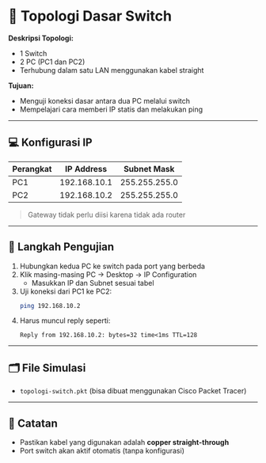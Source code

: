 # 🧷 Topologi Dasar Switch

**Deskripsi Topologi:**
- 1 Switch
- 2 PC (PC1 dan PC2)
- Terhubung dalam satu LAN menggunakan kabel straight

**Tujuan:**
- Menguji koneksi dasar antara dua PC melalui switch
- Mempelajari cara memberi IP statis dan melakukan ping

---

## 💻 Konfigurasi IP

| Perangkat | IP Address     | Subnet Mask       |
|-----------|----------------|-------------------|
| PC1       | 192.168.10.1   | 255.255.255.0     |
| PC2       | 192.168.10.2   | 255.255.255.0     |

> Gateway tidak perlu diisi karena tidak ada router

---

## 🧪 Langkah Pengujian

1. Hubungkan kedua PC ke switch pada port yang berbeda
2. Klik masing-masing PC → Desktop → IP Configuration
   - Masukkan IP dan Subnet sesuai tabel
3. Uji koneksi dari PC1 ke PC2:
   ```bash
   ping 192.168.10.2
   ```
4. Harus muncul reply seperti:
   ```
   Reply from 192.168.10.2: bytes=32 time<1ms TTL=128
   ```

---

## 🗂️ File Simulasi
- `topologi-switch.pkt` (bisa dibuat menggunakan Cisco Packet Tracer)

---

## 📌 Catatan
- Pastikan kabel yang digunakan adalah **copper straight-through**
- Port switch akan aktif otomatis (tanpa konfigurasi)
